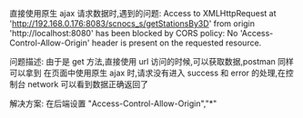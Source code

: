 直接使用原生 ajax 请求数据时,遇到的问题:
Access to XMLHttpRequest at 'http://192.168.0.176:8083/scnocs_s/getStationsBy3D' from origin 'http://localhost:8080' has been blocked by CORS policy: No 'Access-Control-Allow-Origin' header is present on the requested resource.

问题描述: 
    由于是 get 方法,直接使用 url 访问的时候,可以获取数据,postman 同样可以拿到
    在页面中使用原生 ajax 时,请求没有进入 success 和 error 的处理,在控制台 network 可以看到数据正确返回了

解决方案:
    在后端设置 "Access-Control-Allow-Origin","*"
